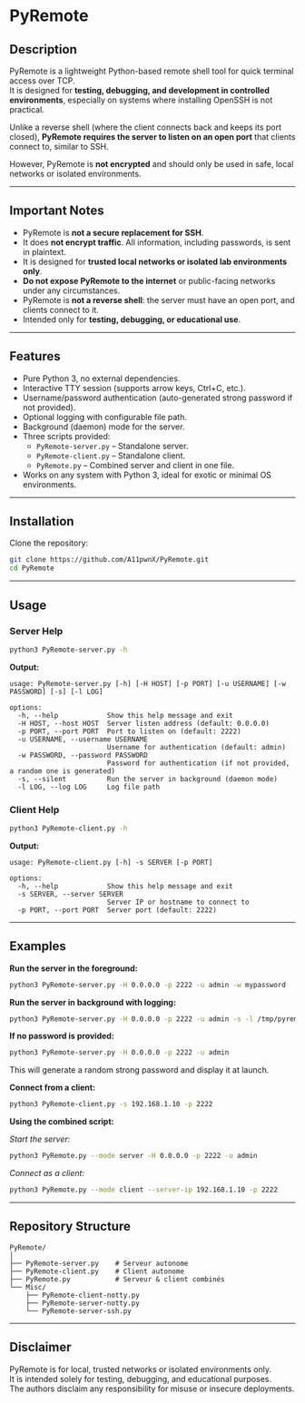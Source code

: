 # PyRemote

## Description

PyRemote is a lightweight Python-based remote shell tool for quick terminal access over TCP.  
It is designed for **testing, debugging, and development in controlled environments**, especially on systems where installing OpenSSH is not practical.

Unlike a reverse shell (where the client connects back and keeps its port closed), **PyRemote requires the server to listen on an open port** that clients connect to, similar to SSH.  

However, PyRemote is **not encrypted** and should only be used in safe, local networks or isolated environments.

---

## Important Notes

- PyRemote is **not a secure replacement for SSH**.
- It does **not encrypt traffic**. All information, including passwords, is sent in plaintext.
- It is designed for **trusted local networks or isolated lab environments only**.
- **Do not expose PyRemote to the internet** or public-facing networks under any circumstances.
- PyRemote is **not a reverse shell**: the server must have an open port, and clients connect to it.
- Intended only for **testing, debugging, or educational use**.

---

## Features

- Pure Python 3, no external dependencies.
- Interactive TTY session (supports arrow keys, Ctrl+C, etc.).
- Username/password authentication (auto-generated strong password if not provided).
- Optional logging with configurable file path.
- Background (daemon) mode for the server.
- Three scripts provided:
  - `PyRemote-server.py` – Standalone server.
  - `PyRemote-client.py` – Standalone client.
  - `PyRemote.py` – Combined server and client in one file.
- Works on any system with Python 3, ideal for exotic or minimal OS environments.

---

## Installation

Clone the repository:
```bash
git clone https://github.com/A11pwnX/PyRemote.git
cd PyRemote
```


---

## Usage

### Server Help

```bash
python3 PyRemote-server.py -h
```

**Output:**
```
usage: PyRemote-server.py [-h] [-H HOST] [-p PORT] [-u USERNAME] [-w PASSWORD] [-s] [-l LOG]

options:
  -h, --help            Show this help message and exit
  -H HOST, --host HOST  Server listen address (default: 0.0.0.0)
  -p PORT, --port PORT  Port to listen on (default: 2222)
  -u USERNAME, --username USERNAME
                        Username for authentication (default: admin)
  -w PASSWORD, --password PASSWORD
                        Password for authentication (if not provided, a random one is generated)
  -s, --silent          Run the server in background (daemon mode)
  -l LOG, --log LOG     Log file path
```

### Client Help

```bash
python3 PyRemote-client.py -h
```

**Output:**
```
usage: PyRemote-client.py [-h] -s SERVER [-p PORT]

options:
  -h, --help            Show this help message and exit
  -s SERVER, --server SERVER
                        Server IP or hostname to connect to
  -p PORT, --port PORT  Server port (default: 2222)
```

---

## Examples

**Run the server in the foreground:**
```bash
python3 PyRemote-server.py -H 0.0.0.0 -p 2222 -u admin -w mypassword
```

**Run the server in background with logging:**
```bash
python3 PyRemote-server.py -H 0.0.0.0 -p 2222 -u admin -s -l /tmp/pyremote.log
```

**If no password is provided:**
```bash
python3 PyRemote-server.py -H 0.0.0.0 -p 2222 -u admin
```
This will generate a random strong password and display it at launch.

**Connect from a client:**
```bash
python3 PyRemote-client.py -s 192.168.1.10 -p 2222
```

**Using the combined script:**

*Start the server:*
```bash
python3 PyRemote.py --mode server -H 0.0.0.0 -p 2222 -u admin
```

*Connect as a client:*
```bash
python3 PyRemote.py --mode client --server-ip 192.168.1.10 -p 2222
```

---

## Repository Structure

```
PyRemote/
│
├── PyRemote-server.py    # Serveur autonome
├── PyRemote-client.py    # Client autonome
├── PyRemote.py           # Serveur & client combinés
└── Misc/
    ├── PyRemote-client-notty.py
    ├── PyRemote-server-notty.py
    └── PyRemote-server-ssh.py
```
---

## Disclaimer

PyRemote is for local, trusted networks or isolated environments only.  
It is intended solely for testing, debugging, and educational purposes.  
The authors disclaim any responsibility for misuse or insecure deployments.
